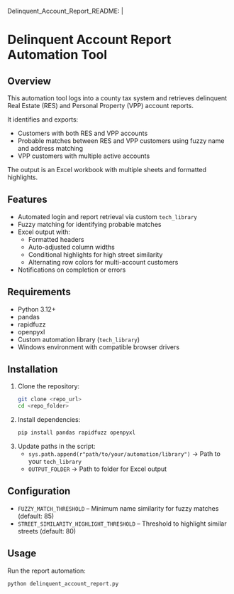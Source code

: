Delinquent_Account_Report_README: |
  # Delinquent Account Report Automation Tool

  ## Overview
  This automation tool logs into a county tax system and retrieves delinquent Real Estate (RES) and Personal Property (VPP) account reports.

  It identifies and exports:
  - Customers with both RES and VPP accounts
  - Probable matches between RES and VPP customers using fuzzy name and address matching
  - VPP customers with multiple active accounts

  The output is an Excel workbook with multiple sheets and formatted highlights.

  ## Features
  - Automated login and report retrieval via custom `tech_library`
  - Fuzzy matching for identifying probable matches
  - Excel output with:
    - Formatted headers
    - Auto-adjusted column widths
    - Conditional highlights for high street similarity
    - Alternating row colors for multi-account customers
  - Notifications on completion or errors

  ## Requirements
  - Python 3.12+
  - pandas
  - rapidfuzz
  - openpyxl
  - Custom automation library (`tech_library`)
  - Windows environment with compatible browser drivers

  ## Installation
  1. Clone the repository:
     ```bash
     git clone <repo_url>
     cd <repo_folder>
     ```
  2. Install dependencies:
     ```bash
     pip install pandas rapidfuzz openpyxl
     ```
  3. Update paths in the script:
     - `sys.path.append(r"path/to/your/automation/library")` → Path to your `tech_library`
     - `OUTPUT_FOLDER` → Path to folder for Excel output

  ## Configuration
  - `FUZZY_MATCH_THRESHOLD` – Minimum name similarity for fuzzy matches (default: 85)
  - `STREET_SIMILARITY_HIGHLIGHT_THRESHOLD` – Threshold to highlight similar streets (default: 80)

  ## Usage
  Run the report automation:
  ```bash
  python delinquent_account_report.py
